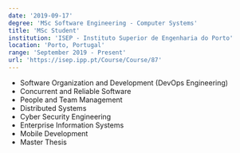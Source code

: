 ```yaml
---
date: '2019-09-17'
degree: 'MSc Software Engineering - Computer Systems'
title: 'MSc Student'
institution: 'ISEP - Instituto Superior de Engenharia do Porto'
location: 'Porto, Portugal'
range: 'September 2019 - Present'
url: 'https://isep.ipp.pt/Course/Course/87'
---
```


- Software Organization and Development (DevOps Engineering)
- Concurrent and Reliable Software
- People and Team Management
- Distributed Systems
- Cyber Security Engineering
- Enterprise Information Systems
- Mobile Development
- Master Thesis
